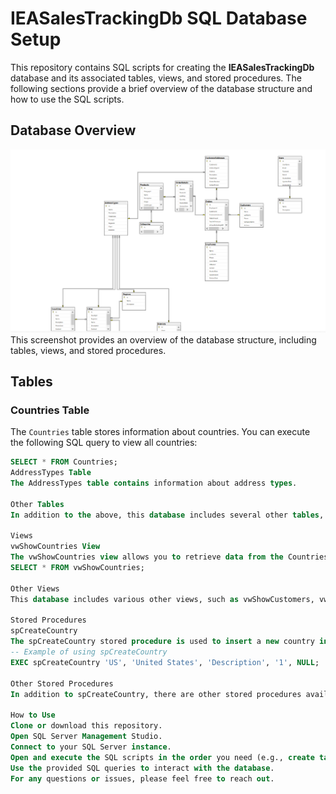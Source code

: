 # IEASalesTrackingDb SQL Database Setup

This repository contains SQL scripts for creating the **IEASalesTrackingDb** database and its associated tables, views, and stored procedures. The following sections provide a brief overview of the database structure and how to use the SQL scripts.

## Database Overview

![Database Overview](vindowsScreen.PNG)
This screenshot provides an overview of the database structure, including tables, views, and stored procedures.

## Tables

### Countries Table

The `Countries` table stores information about countries. You can execute the following SQL query to view all countries:

```sql
SELECT * FROM Countries;
AddressTypes Table
The AddressTypes table contains information about address types.

Other Tables
In addition to the above, this database includes several other tables, such as Customers, Employees, Orders, Products, and more.

Views
vwShowCountries View
The vwShowCountries view allows you to retrieve data from the Countries table. You can execute the following SQL query to view countries through the view:
SELECT * FROM vwShowCountries;

Other Views
This database includes various other views, such as vwShowCustomers, vwShowOrders, and more.

Stored Procedures
spCreateCountry
The spCreateCountry stored procedure is used to insert a new country into the Countries table. You can use it as follows:
-- Example of using spCreateCountry
EXEC spCreateCountry 'US', 'United States', 'Description', '1', NULL;

Other Stored Procedures
In addition to spCreateCountry, there are other stored procedures available for managing the database.

How to Use
Clone or download this repository.
Open SQL Server Management Studio.
Connect to your SQL Server instance.
Open and execute the SQL scripts in the order you need (e.g., create tables, views, stored procedures).
Use the provided SQL queries to interact with the database.
For any questions or issues, please feel free to reach out.


